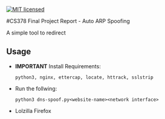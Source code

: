 [![MIT licensed](https://img.shields.io/badge/license-MIT-blue.svg)](https://raw.githubusercontent.com/hyperium/hyper/master/LICENSE)

#CS378 Final Project Report - Auto ARP Spoofing

A simple tool to redirect 



## Usage
+ **IMPORTANT** Install Requirements:

	`python3, nginx, ettercap, locate, httrack, sslstrip`

+ Run the follwing: 

	`python3 dns-spoof.py<website-name><network interface>`

+ Lolzilla Firefox

 

